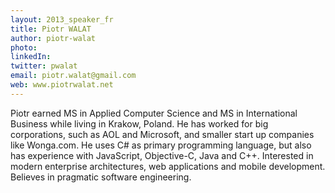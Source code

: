 ```yaml
---
layout: 2013_speaker_fr
title: Piotr WALAT
author: piotr-walat
photo: 
linkedIn: 
twitter: pwalat
email: piotr.walat@gmail.com
web: www.piotrwalat.net 
---
```

Piotr earned MS in Applied Computer Science and MS in International Business while living in Krakow, Poland. He has worked for big corporations, such as AOL and Microsoft, and smaller start up companies like Wonga.com.
He uses C# as primary programming language, but also has experience with JavaScript, Objective-C, Java and C++. Interested in modern enterprise architectures, web applications and mobile development. Believes in pragmatic software engineering. 
